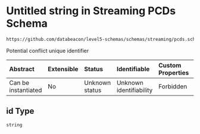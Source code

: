 # Untitled string in Streaming PCDs Schema

```txt
https://github.com/databeacon/level5-schemas/schemas/streaming/pcds.schema.json#/properties/id
```

Potential conflict unique identifier

| Abstract            | Extensible | Status         | Identifiable            | Custom Properties | Additional Properties | Access Restrictions | Defined In                                                                        |
| :------------------ | :--------- | :------------- | :---------------------- | :---------------- | :-------------------- | :------------------ | :-------------------------------------------------------------------------------- |
| Can be instantiated | No         | Unknown status | Unknown identifiability | Forbidden         | Allowed               | none                | [pcds.schema.json\*](../../out/streaming/pcds.schema.json "open original schema") |

## id Type

`string`
